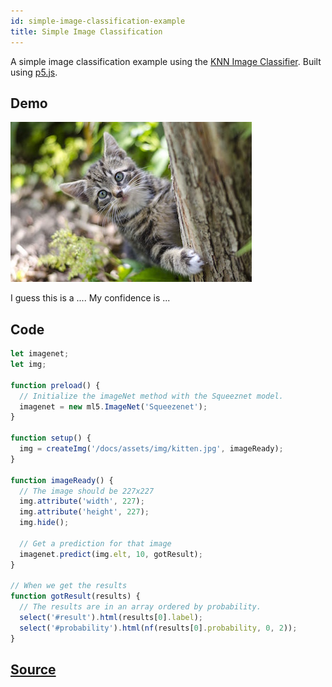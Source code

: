 ```yaml
---
id: simple-image-classification-example
title: Simple Image Classification
---
```


A simple image classification example using the [KNN Image Classifier](api-Imagenet.md). Built using [p5.js](https://p5js.org/).

## Demo

<div class="example">
  <img src="assets/img/kitten.jpg" id="targetImage"/>
  <p>I guess this is a <span id="result">...</span>. My confidence is <span id="probability">...</span></p>
</div>

<script src="assets/scripts/example-simple-image-classification.js"></script>

## Code
```javascript
let imagenet;
let img;

function preload() {
  // Initialize the imageNet method with the Squeeznet model.
  imagenet = new ml5.ImageNet('Squeezenet');
}

function setup() {
  img = createImg('/docs/assets/img/kitten.jpg', imageReady);
}

function imageReady() {
  // The image should be 227x227
  img.attribute('width', 227);
  img.attribute('height', 227);
  img.hide();

  // Get a prediction for that image
  imagenet.predict(img.elt, 10, gotResult);
}

// When we get the results
function gotResult(results) {
  // The results are in an array ordered by probability.
  select('#result').html(results[0].label);
  select('#probability').html(nf(results[0].probability, 0, 2));
}
```

## [Source](https://github.com/ITPNYU/ml5-js/tree/master/examples/imagenet)